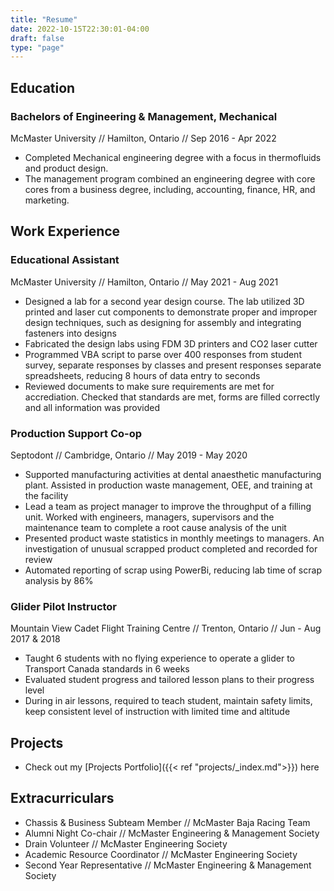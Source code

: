 ```yaml
---
title: "Resume"
date: 2022-10-15T22:30:01-04:00
draft: false
type: "page"
---
```


## Education 
### Bachelors of Engineering & Management, Mechanical
McMaster University // Hamilton, Ontario // Sep 2016 - Apr 2022

- Completed Mechanical engineering degree with a focus in thermofluids and product design. 
- The management program combined an engineering degree with core cores from a business degree, including, accounting, finance, HR, and marketing. 

## Work Experience
### Educational Assistant
McMaster University // Hamilton, Ontario // May 2021 - Aug 2021

- Designed a lab for a second year design course. The lab utilized 3D printed and laser cut components to demonstrate proper and improper design techniques, such as designing for assembly and integrating fasteners into designs
- Fabricated the design labs using FDM 3D printers and CO2 laser cutter
- Programmed VBA script to parse over 400 responses from student survey, separate responses by classes and present responses separate spreadsheets, reducing 8 hours of data entry to seconds
- Reviewed documents to make sure requirements are met for accrediation. Checked that standards are met, forms are filled correctly and all information was provided

### Production Support Co-op
Septodont // Cambridge, Ontario // May 2019 - May 2020
- Supported manufacturing activities at dental anaesthetic manufacturing plant. Assisted in production waste management, OEE, and training at the facility
- Lead a team as project manager to improve the throughput of a filling unit. Worked with engineers, managers, supervisors and the maintenance team to complete a root cause analysis of the unit
- Presented product waste statistics in monthly meetings to managers. An investigation of unusual scrapped product completed and recorded for review
- Automated reporting of scrap using PowerBi, reducing lab time of scrap analysis by 86%

### Glider Pilot Instructor
Mountain View Cadet Flight Training Centre // Trenton, Ontario // Jun - Aug 2017 & 2018
- Taught 6 students with no flying experience to operate a glider to Transport Canada standards in 6 weeks
- Evaluated student progress and tailored lesson plans to their progress level
- During in air lessons, required to teach student, maintain safety limits, keep consistent level of instruction with limited time and altitude

## Projects
- Check out my [Projects Portfolio]({{< ref "projects/_index.md">}}) here

## Extracurriculars
- Chassis & Business Subteam Member // McMaster Baja Racing Team
- Alumni Night Co-chair // McMaster Engineering & Management Society
- Drain Volunteer // McMaster Engineering Society
- Academic Resource Coordinator // McMaster Engineering Society
- Second Year Representative // McMaster Engineering & Management Society



